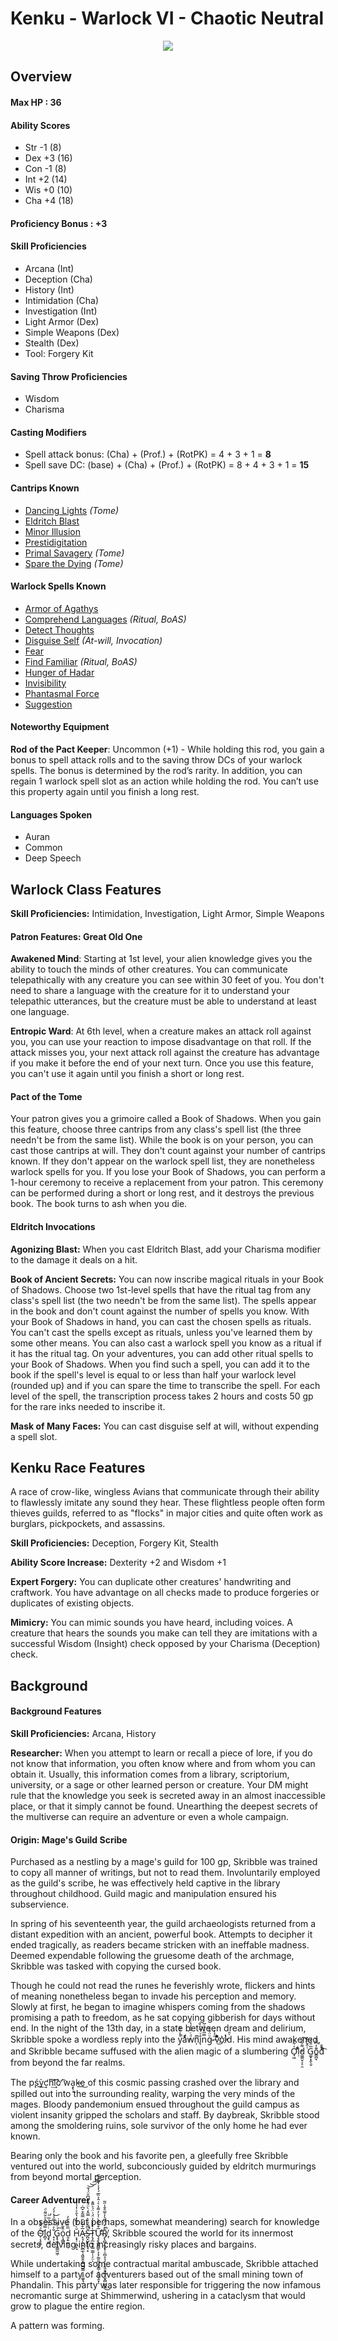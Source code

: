 # Kenku - Warlock VI - Chaotic Neutral

<p align="center"><img src="https://github.com/Shurmn/Shurmn.github.io/blob/master/_img/card.png?raw=true"/></p>

## Overview

#### Max HP : **36**

#### Ability Scores
* Str -1 (8)
* Dex +3 (16)
* Con -1 (8)
* Int +2 (14)
* Wis +0 (10)
* Cha +4 (18)

#### Proficiency Bonus : **+3**

#### Skill Proficiencies
* Arcana (Int)
* Deception (Cha)
* History (Int)
* Intimidation (Cha)
* Investigation (Int)
* Light Armor (Dex)
* Simple Weapons (Dex)
* Stealth (Dex)
* Tool: Forgery Kit

#### Saving Throw Proficiencies
* Wisdom
* Charisma

#### Casting Modifiers

* Spell attack bonus: (Cha) + (Prof.) + (RotPK) = 4 + 3 + 1 = **8**
* Spell save DC: (base) + (Cha) + (Prof.) + (RotPK) = 8 + 4 + 3 + 1 = **15**

#### Cantrips Known
* [Dancing Lights](https://thebombzen.com/grimoire/spells/dancing-lights) *(Tome)*
* [Eldritch Blast](https://thebombzen.com/grimoire/spells/eldritch-blast)
* [Minor Illusion](https://thebombzen.com/grimoire/spells/minor-illusion)
* [Prestidigitation](https://thebombzen.com/grimoire/spells/prestidigitation)
* [Primal Savagery](https://thebombzen.com/grimoire/spells/primal-savagery) *(Tome)*
* [Spare the Dying](https://thebombzen.com/grimoire/spells/spare-the-dying) *(Tome)*

#### Warlock Spells Known
* [Armor of Agathys](https://thebombzen.com/grimoire/spells/armor-of-agathys)
* [Comprehend Languages](https://thebombzen.com/grimoire/spells/comprehend-languages) *(Ritual, BoAS)*
* [Detect Thoughts](https://thebombzen.com/grimoire/spells/detect-thoughts)
* [Disguise Self](https://thebombzen.com/grimoire/spells/disguise-self) *(At-will, Invocation)*
* [Fear](https://thebombzen.com/grimoire/spells/fear)
* [Find Familiar](https://thebombzen.com/grimoire/spells/find-familiar) *(Ritual, BoAS)*
* [Hunger of Hadar](https://thebombzen.com/grimoire/spells/hunger-of-hadar)
* [Invisibility](https://thebombzen.com/grimoire/spells/invisibility)
* [Phantasmal Force](https://thebombzen.com/grimoire/spells/phantasmal-force)
* [Suggestion](https://thebombzen.com/grimoire/spells/suggestion)

#### Noteworthy Equipment
**Rod of the Pact Keeper**: Uncommon (+1) - While holding this rod, you gain a bonus to spell attack rolls and to the saving throw DCs of your warlock spells. The bonus is determined by the rod’s rarity. In addition, you can regain 1 warlock spell slot as an action while holding the rod. You can’t use this property again until you finish a long rest.

#### Languages Spoken
* Auran
* Common
* Deep Speech

## Warlock Class Features

**Skill Proficiencies:** Intimidation, Investigation, Light Armor, Simple Weapons

#### Patron Features: Great Old One
**Awakened Mind**: Starting at 1st level, your alien knowledge gives you the ability to touch the minds of other creatures. You can communicate telepathically with any creature you can see within 30 feet of you. You don't need to share a language with the creature for it to understand your telepathic utterances, but the creature must be able to understand at least one language.

**Entropic Ward**: At 6th level, when a creature makes an attack roll against you, you can use your reaction to impose disadvantage on that roll. If the attack misses you, your next attack roll against the creature has advantage if you make it before the end of your next turn. Once you use this feature, you can't use it again until you finish a short or long rest.

#### Pact of the Tome
Your patron gives you a grimoire called a Book of Shadows. When you gain this feature, choose three cantrips from any class's spell list (the three needn't be from the same list). While the book is on your person, you can cast those cantrips at will. They don't count against your number of cantrips known. If they don't appear on the warlock spell list, they are nonetheless warlock spells for you. If you lose your Book of Shadows, you can perform a 1-hour ceremony to receive a replacement from your patron. This ceremony can be performed during a short or long rest, and it destroys the previous book. The book turns to ash when you die.

#### Eldritch Invocations

**Agonizing Blast:** When you cast Eldritch Blast, add your Charisma modifier to the damage it deals on a hit.

**Book of Ancient Secrets:** You can now inscribe magical rituals in your Book of Shadows. Choose two 1st-level spells that have the ritual tag from any class's spell list (the two needn't be from the same list). The spells appear in the book and don't count against the number of spells you know. With your Book of Shadows in hand, you can cast the chosen spells as rituals. You can't cast the spells except as rituals, unless you've learned them by some other means. You can also cast a warlock spell you know as a ritual if it has the ritual tag. On your adventures, you can add other ritual spells to your Book of Shadows. When you find such a spell, you can add it to the book if the spell's level is equal to or less than half your warlock level (rounded up) and if you can spare the time to transcribe the spell. For each level of the spell, the transcription process takes 2 hours and costs 50 gp for the rare inks needed to inscribe it.

**Mask of Many Faces:** You can cast disguise self at will, without expending a spell slot.

## Kenku Race Features
A race of crow-like, wingless Avians that communicate through their ability to flawlessly imitate any sound they hear. These flightless people often form thieves guilds, referred to as "flocks" in major cities and quite often work as burglars, pickpockets, and assassins.

**Skill Proficiencies:** Deception, Forgery Kit, Stealth 

**Ability Score Increase:** Dexterity +2 and Wisdom +1

**Expert Forgery:** You can duplicate other creatures' handwriting and craftwork. You have advantage on all checks made to produce forgeries or duplicates of existing objects.

**Mimicry:** You can mimic sounds you have heard, including voices. A creature that hears the sounds you make can tell they are imitations with a successful Wisdom (Insight) check opposed by your Charisma (Deception) check.

## Background

#### Background Features
**Skill Proficiencies:** Arcana, History

**Researcher:** When you attempt to learn or recall a piece of lore, if you do not know that information, you often know where and from whom you can obtain it. Usually, this information comes from a library, scriptorium, university, or a sage or other learned person or creature. Your DM might rule that the knowledge you seek is secreted away in an almost inaccessible place, or that it simply cannot be found. Unearthing the deepest secrets of the multiverse can require an adventure or even a whole campaign.

#### Origin: Mage's Guild Scribe
Purchased as a nestling by a mage's guild for 100 gp, Skribble was trained to copy all manner of writings, but not to read them. Involuntarily employed as the guild's scribe, he was effectively held captive in the library throughout childhood. Guild magic and manipulation ensured his subservience.

In spring of his seventeenth year, the guild archaeologists returned from a distant expedition with an ancient, powerful book. Attempts to decipher it ended tragically, as readers became stricken with an ineffable madness. Deemed expendable following the gruesome death of the archmage, Skribble was tasked with copying the cursed book.

Though he could not read the runes he feverishly wrote, flickers and hints of meaning nonetheless began to invade his perception and memory. Slowly at first, he began to imagine whispers coming from the shadows promising a path to freedom, as he sat copying gibberish for days without end. In the night of the 13th day, in a state between dream and delirium, Skribble spoke a wordless reply into the y̔̓̒̑̆̚aͬͩͬ̓wͩͬ̽̂̒̔ͨņͫi̢̊ͮ͗̅ͪ̐n̿̅͗̔͑̅g̴ͧ̈́ͪ͂ ̵̑̓̓vͪ͌͒͒ͣ͜oͭ̓̀҉i̔d̍̑. His mind awakened, and Skribble became suffused with the alien magic of a slumbering O̘͖ͯ͋̀ḷ̓ͮͩd͚͚̮̣̞̠̯͌͋ͧ͠ ͭ̂̆̋͋G͚̞̝̭̖̬̅̈̐͛̈o͇̪͓͊̓͆ͫ̆d̀̊ͨͮ͡ from beyond the far realms.

The p̨śỳ͟͢c̛h͢͝͠i͡c̀ ̸͡wa̧̢̧k̵̵͢e͟͜ of this cosmic passing crashed over the library and spilled out into the surrounding reality, warping the very minds of the mages. Bloody pandemonium ensued throughout the guild campus as violent insanity gripped the scholars and staff. By daybreak, Skribble stood among the smoldering ruins, sole survivor of the only home he had ever known.

Bearing only the book and his favorite pen, a gleefully free Skribble ventured out into the world, subconciously guided by eldritch murmurings from beyond mortal perception.

#### Career Adventurer
In a obsessive (but perhaps, somewhat meandering) search for knowledge of the O̴̜͔̥̭̙ͣ̂̂̀͜l̻̩̿̈ͫ̔ͧ̆͌ͩḑ̢̫̫ͥ̉̌ͮ̅ͪ̕ ̟͎͕̐͐̈́̿͐̔ͤ̀́͜G̢̢͖̝̖͍͇̰͖̜͗ͤ͌͢o̩̘͇̬ͩ͋́d̯̗̱̮̦̩͓̅̏̏ͫ̎̓ H̵͕͓̦̝͖̙̘̆̀͐́̏̓̔̑͐̇̒̾̾A̵̙̘̗̭̮̤̰̲̲̖̝͖͍͍̭͍̮̲̩͇͎͎͈͚̬̘̲̅͒̅̒̆̿̃͒̌͆̇S̶̪̞̺̟̗̥̘͙̆͆͂̉̍̀̿̑̒̀̈́͊͋͆̂̈́́̄̚͝͝͠͝T̷̨̡̲̯̟̙̳̫̳̜̹̗̤̍̔̓̇̓̈́͗̈́͐͌̽̕ͅƯ̴̧̧̧̡̟͇̙͕͔̗͚͈̪͔̮̭̳̣̠̮̣͉̭͓̅͒̽̓̀͑̉̓͌̔͛͑̂͐̏̅́̓̾̓͌̆͂̄̕ͅR̸̡̢̻̜̯͙̟̜̠̻̥͉̞͔̩͈͈̯̞̪͎̫͓̻̺̺̪̄̽̽̈́͂͐̓̄̅̄̌̾̋̃̚͜, Skribble scoured the world for its innermost secrets, delving into increasingly risky places and bargains.

While undertaking some contractual marital ambuscade, Skribble attached himself to a party of adventurers based out of the small mining town of Phandalin. This party was later responsible for triggering the now infamous necromantic surge at Shimmerwind, ushering in a cataclysm that would grow to plague the entire region.

A pattern was forming.
